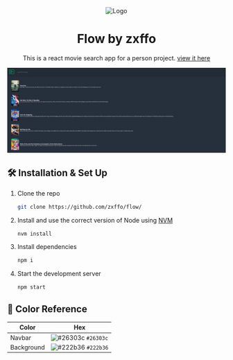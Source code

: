 <div align="center">
  <img alt="Logo" src="public/favicon.ico" width="100" />
</div>
<h1 align="center">
  Flow by zxffo
</h1>
<p align="center">
  This is a react movie search app for a person project. <a href="https://zxffo.github.io/flow" target="_blank">view it here</a>
</p>

![demo](banner.png)

## 🛠 Installation & Set Up

1. Clone the repo

   ```sh
   git clone https://github.com/zxffo/flow/
   ```

2. Install and use the correct version of Node using [NVM](https://github.com/nvm-sh/nvm)

   ```sh
   nvm install
   ```

3. Install dependencies

   ```sh
   npm i
   ```

4. Start the development server

   ```sh
   npm start
   ```

## 🎨 Color Reference

| Color      | Hex                                                                |
| ---------- | ------------------------------------------------------------------ |
| Navbar     | ![#26303c](https://via.placeholder.com/10/0a192f?text=+) `#26303c` |
| Background | ![#222b36](https://via.placeholder.com/10/0a192f?text=+) `#222b36` |
